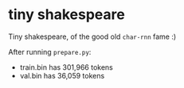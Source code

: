 
# tiny shakespeare

Tiny shakespeare, of the good old `char-rnn` fame :)

After running `prepare.py`:

- train.bin has 301,966 tokens
- val.bin has 36,059 tokens
